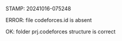 STAMP: 20241016-075248
ERROR: file codeforces.id is absent
OK: folder prj.codeforces structure is correct

